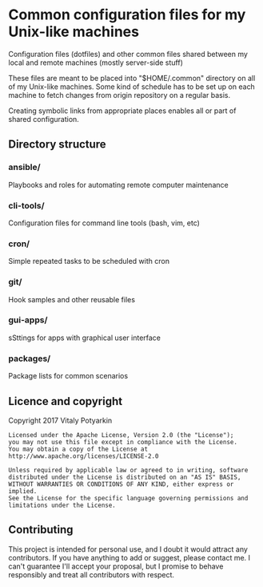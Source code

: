 # Common configuration files for my Unix-like machines
Configuration files (dotfiles) and other common files shared between
my local and remote machines (mostly server-side stuff)

These files are meant to be placed into "$HOME/.common" directory on all of
my Unix-like machines. Some kind of schedule has to be set up on each machine
to fetch changes from origin repository on a regular basis.

Creating symbolic links from appropriate places enables all or
part of shared configuration.


## Directory structure

### ansible/
Playbooks and roles for automating remote computer maintenance

### cli-tools/
Configuration files for command line tools (bash, vim, etc)

### cron/
Simple repeated tasks to be scheduled with cron

### git/
Hook samples and other reusable files

### gui-apps/
sSttings for apps with graphical user interface

### packages/
Package lists for common scenarios


## Licence and copyright
Copyright 2017 Vitaly Potyarkin

```
Licensed under the Apache License, Version 2.0 (the "License");
you may not use this file except in compliance with the License.
You may obtain a copy of the License at
http://www.apache.org/licenses/LICENSE-2.0

Unless required by applicable law or agreed to in writing, software
distributed under the License is distributed on an "AS IS" BASIS,
WITHOUT WARRANTIES OR CONDITIONS OF ANY KIND, either express or implied.
See the License for the specific language governing permissions and
limitations under the License.
```


## Contributing
This project is intended for personal use, and I doubt it would attract any
contributors. If you have anything to add or suggest, please contact me.
I can't guarantee I'll accept your proposal, but I promise to behave
responsibly and treat all contributors with respect.
